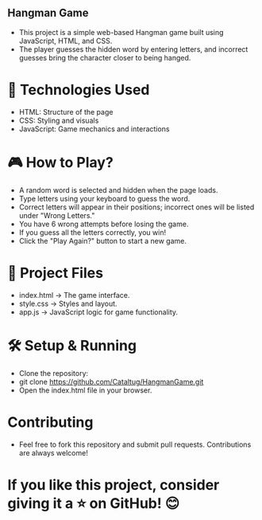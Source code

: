 ## Hangman Game

- This project is a simple web-based Hangman game built using JavaScript, HTML, and CSS. 
- The player guesses the hidden word by entering letters, and incorrect guesses bring the character closer to being hanged.

# 🚀 Technologies Used
- HTML: Structure of the page
- CSS: Styling and visuals
- JavaScript: Game mechanics and interactions

# 🎮 How to Play?

- A random word is selected and hidden when the page loads.
- Type letters using your keyboard to guess the word.
- Correct letters will appear in their positions; incorrect ones will be listed under "Wrong Letters."
- You have 6 wrong attempts before losing the game.
- If you guess all the letters correctly, you win!
- Click the "Play Again?" button to start a new game.

# 📂 Project Files
- index.html → The game interface.
- style.css → Styles and layout.
- app.js → JavaScript logic for game functionality.

# 🛠 Setup & Running
- Clone the repository:
- git clone https://github.com/Cataltug/HangmanGame.git
- Open the index.html file in your browser.

# Contributing
- Feel free to fork this repository and submit pull requests. Contributions are always welcome!

# If you like this project, consider giving it a ⭐ on GitHub! 😊
